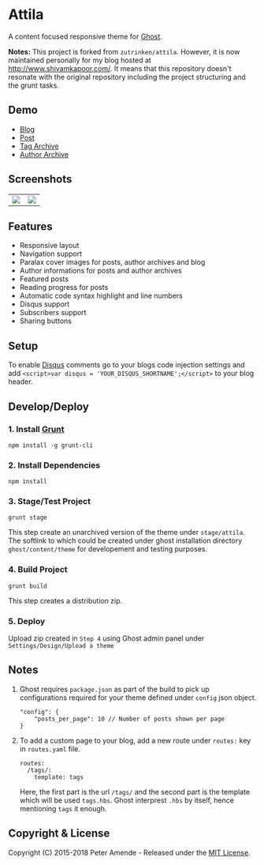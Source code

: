 # Attila

A content focused responsive theme for [Ghost](http://github.com/tryghost/ghost/).

**Notes:** This project is forked from `zutrinken/attila`. However, it is now maintained personally for my blog hosted at http://www.shivamkapoor.com/. It means that this repository doesn't resonate with the original repository including the project structuring and the grunt tasks.

## Demo

* [Blog](http://attila.zutrinken.com/)
* [Post](http://attila.zutrinken.com/demo/)
* [Tag Archive](http://attila.zutrinken.com/tag/general/)
* [Author Archive](http://attila.zutrinken.com/author/zutrinken/)

## Screenshots

<table>
<tr>
<td valign="top">
<img src="https://raw.githubusercontent.com/zutrinken/attila/master/src/screenshot-desktop.jpg" />
</td>
<td valign="top">
<img src="https://raw.githubusercontent.com/zutrinken/attila/master/src/screenshot-mobile.jpg" />
</td>
</tr>
</table>

## Features

* Responsive layout
* Navigation support
* Paralax cover images for posts, author archives and blog
* Author informations for posts and author archives
* Featured posts
* Reading progress for posts
* Automatic code syntax highlight and line numbers
* Disqus support
* Subscribers support
* Sharing buttons

## Setup

To enable [Disqus](https://disqus.com/) comments go to your blogs code injection settings and add `<script>var disqus = 'YOUR_DISQUS_SHORTNAME';</script>` to your blog header.

## Develop/Deploy

### 1. Install [Grunt](http://gruntjs.com/getting-started/)
```
npm install -g grunt-cli
```

### 2. Install Dependencies
```
npm install
```

### 3. Stage/Test Project
```
grunt stage
```

This step create an unarchived version of the theme under `stage/attila`. The softlink to which could be created under ghost installation directory `ghost/content/theme` for developement and testing purposes.


### 4. Build Project
```
grunt build
```

This step creates a distribution zip.

### 5. Deploy
Upload zip created in `Step 4` using Ghost admin panel under `Settings/Design/Upload a theme`

## Notes

1. Ghost requires `package.json` as part of the build to pick up configurations required for your theme defined under `config` json object.
	```
	"config": {
	    "posts_per_page": 10 // Number of posts shown per page
	}
	```

2. To add a custom page to your blog, add a new route under `routes:` key in `routes.yaml` file.
	```
	routes:
	  /tags/:
	    template: tags
	```

	Here, the first part is the url `/tags/` and the second part is the template which will be used `tags.hbs`. Ghost interprest `.hbs` by itself, hence mentioning `tags` it enough.

## Copyright & License

Copyright (C) 2015-2018 Peter Amende - Released under the [MIT License](https://github.com/zutrinken/attila/blob/master/LICENSE).
